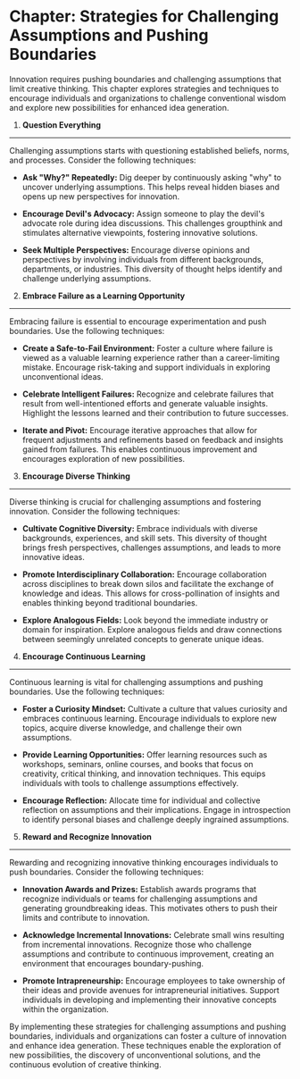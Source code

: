 Chapter: Strategies for Challenging Assumptions and Pushing Boundaries
======================================================================

Innovation requires pushing boundaries and challenging assumptions that limit creative thinking. This chapter explores strategies and techniques to encourage individuals and organizations to challenge conventional wisdom and explore new possibilities for enhanced idea generation.

1. **Question Everything**
--------------------------

Challenging assumptions starts with questioning established beliefs, norms, and processes. Consider the following techniques:

* **Ask "Why?" Repeatedly:** Dig deeper by continuously asking "why" to uncover underlying assumptions. This helps reveal hidden biases and opens up new perspectives for innovation.

* **Encourage Devil's Advocacy:** Assign someone to play the devil's advocate role during idea discussions. This challenges groupthink and stimulates alternative viewpoints, fostering innovative solutions.

* **Seek Multiple Perspectives:** Encourage diverse opinions and perspectives by involving individuals from different backgrounds, departments, or industries. This diversity of thought helps identify and challenge underlying assumptions.

2. **Embrace Failure as a Learning Opportunity**
------------------------------------------------

Embracing failure is essential to encourage experimentation and push boundaries. Use the following techniques:

* **Create a Safe-to-Fail Environment:** Foster a culture where failure is viewed as a valuable learning experience rather than a career-limiting mistake. Encourage risk-taking and support individuals in exploring unconventional ideas.

* **Celebrate Intelligent Failures:** Recognize and celebrate failures that result from well-intentioned efforts and generate valuable insights. Highlight the lessons learned and their contribution to future successes.

* **Iterate and Pivot:** Encourage iterative approaches that allow for frequent adjustments and refinements based on feedback and insights gained from failures. This enables continuous improvement and encourages exploration of new possibilities.

3. **Encourage Diverse Thinking**
---------------------------------

Diverse thinking is crucial for challenging assumptions and fostering innovation. Consider the following techniques:

* **Cultivate Cognitive Diversity:** Embrace individuals with diverse backgrounds, experiences, and skill sets. This diversity of thought brings fresh perspectives, challenges assumptions, and leads to more innovative ideas.

* **Promote Interdisciplinary Collaboration:** Encourage collaboration across disciplines to break down silos and facilitate the exchange of knowledge and ideas. This allows for cross-pollination of insights and enables thinking beyond traditional boundaries.

* **Explore Analogous Fields:** Look beyond the immediate industry or domain for inspiration. Explore analogous fields and draw connections between seemingly unrelated concepts to generate unique ideas.

4. **Encourage Continuous Learning**
------------------------------------

Continuous learning is vital for challenging assumptions and pushing boundaries. Use the following techniques:

* **Foster a Curiosity Mindset:** Cultivate a culture that values curiosity and embraces continuous learning. Encourage individuals to explore new topics, acquire diverse knowledge, and challenge their own assumptions.

* **Provide Learning Opportunities:** Offer learning resources such as workshops, seminars, online courses, and books that focus on creativity, critical thinking, and innovation techniques. This equips individuals with tools to challenge assumptions effectively.

* **Encourage Reflection:** Allocate time for individual and collective reflection on assumptions and their implications. Engage in introspection to identify personal biases and challenge deeply ingrained assumptions.

5. **Reward and Recognize Innovation**
--------------------------------------

Rewarding and recognizing innovative thinking encourages individuals to push boundaries. Consider the following techniques:

* **Innovation Awards and Prizes:** Establish awards programs that recognize individuals or teams for challenging assumptions and generating groundbreaking ideas. This motivates others to push their limits and contribute to innovation.

* **Acknowledge Incremental Innovations:** Celebrate small wins resulting from incremental innovations. Recognize those who challenge assumptions and contribute to continuous improvement, creating an environment that encourages boundary-pushing.

* **Promote Intrapreneurship:** Encourage employees to take ownership of their ideas and provide avenues for intrapreneurial initiatives. Support individuals in developing and implementing their innovative concepts within the organization.

By implementing these strategies for challenging assumptions and pushing boundaries, individuals and organizations can foster a culture of innovation and enhance idea generation. These techniques enable the exploration of new possibilities, the discovery of unconventional solutions, and the continuous evolution of creative thinking.
